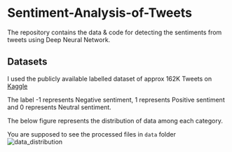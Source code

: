 # Sentiment-Analysis-of-Tweets

The repository contains the data & code for detecting the sentiments from tweets using Deep Neural Network.

## Datasets

I used the publicly available labelled dataset of approx 162K Tweets on [Kaggle](https://www.kaggle.com/datasets/saurabhshahane/twitter-sentiment-dataset) 

The label -1 represents Negative sentiment, 1 represents Positive sentiment and 0 represents Neutral sentiment.

The below figure represents the distribution of data among each category.

You are supposed to see the processed files in `data` folder
![data_distribution]([http://url/to/img.png](https://github.com/Mayurwaghela1997/Sentiment-Analysis-of-Tweets/blob/main/Data/data-distribution.PNG))
